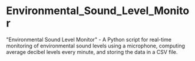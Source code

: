 # Environmental_Sound_Level_Monitor
"Environmental Sound Level Monitor" - A Python script for real-time monitoring of environmental sound levels using a microphone, computing average decibel levels every minute, and storing the data in a CSV file.
